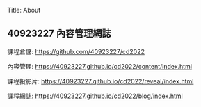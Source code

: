 Title: About

## 40923227 內容管理網誌

課程倉儲: <a href="https://github.com/40923227/cd2022">https://github.com/40923227/cd2022</a>

內容管理: <a href="https://40923227.github.io/cd2022/content/index.html">https://40923227.github.io/cd2022/content/index.html</a>

課程投影片: <a href="https://40923227.github.io/cd2022/reveal/index.html">https://40923227.github.io/cd2022/reveal/index.html</a>

課程網誌: <a href="https://40923227.github.io/cd2022/blog/index.html">https://40923227.github.io/cd2022/blog/index.html</a>








